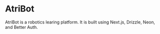 # AtriBot

AtriBot is a robotics learing platform. It is built using Next.js, Drizzle, Neon, and Better Auth.


